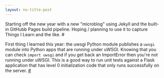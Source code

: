 ```yaml
---
layout: no-title-post
---
```

Starting off the new year with a new "microblog" using Jekyll and the built-in GitHubb Pages build pipeline. Hoping / planning to use it to capture Things I Learn and the like. <a id="#a-1">#</a>

First thing I learned this year: the uwsgi Python module publishes a `uwsgi` module into Python apps that are running under uWSGI. Knowing that you can check `import uwsgi` and if you get back an ImportError then you're not running under uWSGI. This is a good way to run unit tests against a Flask application that has level 0 initialization code that only runs successfully on the server. [#](#a-2) <a id="a-2" />
